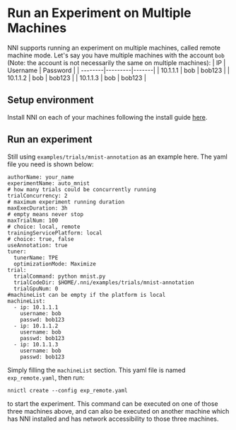 **Run an Experiment on Multiple Machines**
===
NNI supports running an experiment on multiple machines, called remote machine mode. Let's say you have multiple machines with the account `bob` (Note: the account is not necessarily the same on multiple machines):
| IP     | Username    | Password |
| --------|---------|-------|
| 10.1.1.1  | bob   | bob123    |
| 10.1.1.2 | bob | bob123    |
| 10.1.1.3 | bob | bob123    |

## Setup environment
Install NNI on each of your machines following the install guide [here](GetStarted.md).

## Run an experiment
Still using `examples/trials/mnist-annotation` as an example here. The yaml file you need is shown below: 
```
authorName: your_name
experimentName: auto_mnist
# how many trials could be concurrently running
trialConcurrency: 2
# maximum experiment running duration
maxExecDuration: 3h
# empty means never stop
maxTrialNum: 100
# choice: local, remote  
trainingServicePlatform: local
# choice: true, false  
useAnnotation: true
tuner:
  tunerName: TPE
  optimizationMode: Maximize
trial:
  trialCommand: python mnist.py
  trialCodeDir: $HOME/.nni/examples/trials/mnist-annotation
  trialGpuNum: 0
#machineList can be empty if the platform is local
machineList:
  - ip: 10.1.1.1
    username: bob
    passwd: bob123
  - ip: 10.1.1.2
    username: bob
    passwd: bob123
  - ip: 10.1.1.3
    username: bob
    passwd: bob123
```
Simply filling the `machineList` section. This yaml file is named `exp_remote.yaml`, then run:
```
nnictl create --config exp_remote.yaml
```
to start the experiment. This command can be executed on one of those three machines above, and can also be executed on another machine which has NNI installed and has network accessibility to those three machines.